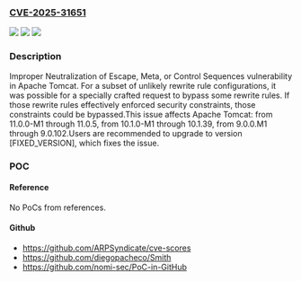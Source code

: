 ### [CVE-2025-31651](https://cve.mitre.org/cgi-bin/cvename.cgi?name=CVE-2025-31651)
![](https://img.shields.io/static/v1?label=Product&message=Apache%20Tomcat&color=blue)
![](https://img.shields.io/static/v1?label=Version&message=11.0.0-M1%3C%3D%2011.0.5%20&color=brighgreen)
![](https://img.shields.io/static/v1?label=Vulnerability&message=CWE-150%20Improper%20Neutralization%20of%20Escape%2C%20Meta%2C%20or%20Control%20Sequences&color=brighgreen)

### Description

Improper Neutralization of Escape, Meta, or Control Sequences vulnerability in Apache Tomcat. For a subset of unlikely rewrite rule configurations, it was possible for a specially crafted request to bypass some rewrite rules. If those rewrite rules effectively enforced security constraints, those constraints could be bypassed.This issue affects Apache Tomcat: from 11.0.0-M1 through 11.0.5, from 10.1.0-M1 through 10.1.39, from 9.0.0.M1 through 9.0.102.Users are recommended to upgrade to version [FIXED_VERSION], which fixes the issue.

### POC

#### Reference
No PoCs from references.

#### Github
- https://github.com/ARPSyndicate/cve-scores
- https://github.com/diegopacheco/Smith
- https://github.com/nomi-sec/PoC-in-GitHub

